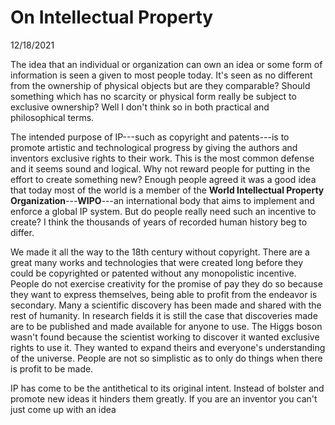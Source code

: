 # On Intellectual Property

<p id='article-date'>12/18/2021</p>

The idea that an individual or organization can own an idea or some form of information is seen a given to most people today. It's seen as no different from the ownership of physical objects but are they comparable? Should something which has no scarcity or physical form really be subject to exclusive ownership? Well I don't think so in both practical and philosophical terms.

The intended purpose of IP---such as copyright and patents---is to promote artistic and technological progress by giving the authors and inventors exclusive rights to their work. This is the most common defense and it seems sound and logical. Why not reward people for putting in the effort to create something new? Enough people agreed it was a good idea that today most of the world is a member of the **World Intellectual Property Organization**---**WIPO**---an international body that aims to implement and enforce a global IP system. But do people really need such an incentive to create? I think the thousands of years of recorded human history beg to differ.

We made it all the way to the 18th century without copyright. There are a great many works and technologies that were created long before they could be copyrighted or patented without any monopolistic incentive. People do not exercise creativity for the promise of pay they do so because they want to express themselves, being able to profit from the endeavor is secondary. Many a scientific discovery has been made and shared with the rest of humanity. In research fields it is still the case that discoveries made are to be published and made available for anyone to use. The Higgs boson wasn't found because the scientist working to discover it wanted exclusive rights to use it. They wanted to expand theirs and everyone's understanding of the universe. People are not so simplistic as to only do things when there is profit to be made.

IP has come to be the antithetical to its original intent. Instead of bolster and promote new ideas it hinders them greatly. If you are an inventor you can't just come up with an idea
